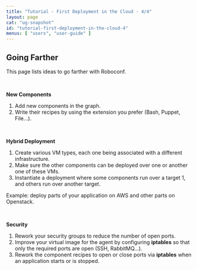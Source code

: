 ```yaml
---
title: "Tutorial - First Deployment in the Cloud - 4/4"
layout: page
cat: "ug-snapshot"
id: "tutorial-first-deployment-in-the-cloud-4"
menus: [ "users", "user-guide" ]
---
```


## Going Farther

This page lists ideas to go farther with Roboconf.

<br />

**New Components**

1. Add new components in the graph.
2. Write their recipes by using the extension you prefer (Bash, Puppet, File...).

<br />

**Hybrid Deployment**

1. Create various VM types, each one being associated with a different infrastructure.
2. Make sure the other components can be deployed over one or another one of these VMs.
3. Instantiate a deployment where some components run over a target 1, and others run over another target.

Example: deploy parts of your application on AWS and other parts on Openstack.

<br />

**Security**

1. Rework your security groups to reduce the number of open ports.
2. Improve your virtual image for the agent by configuring **iptables** so that only the required ports are open (SSH, RabbitMQ...).
3. Rework the component recipes to open or close ports via **iptables** when an application starts or is stopped.
